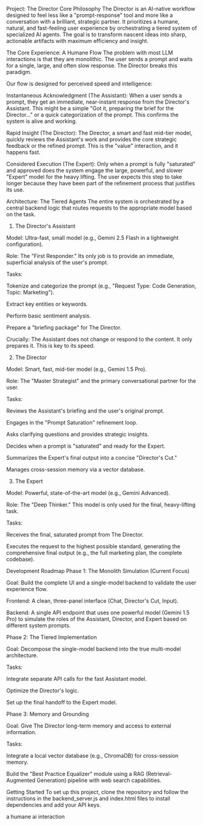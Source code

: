 Project: The Director
Core Philosophy
The Director is an AI-native workflow designed to feel less like a "prompt-response" tool and more like a conversation with a brilliant, strategic partner. It prioritizes a humane, natural, and fast-feeling user experience by orchestrating a tiered system of specialized AI agents. The goal is to transform nascent ideas into sharp, actionable artifacts with maximum efficiency and insight.

The Core Experience: A Humane Flow
The problem with most LLM interactions is that they are monolithic. The user sends a prompt and waits for a single, large, and often slow response. The Director breaks this paradigm.

Our flow is designed for perceived speed and intelligence:

Instantaneous Acknowledgment (The Assistant): When a user sends a prompt, they get an immediate, near-instant response from the Director's Assistant. This might be a simple "Got it, preparing the brief for the Director..." or a quick categorization of the prompt. This confirms the system is alive and working.

Rapid Insight (The Director): The Director, a smart and fast mid-tier model, quickly reviews the Assistant's work and provides the core strategic feedback or the refined prompt. This is the "value" interaction, and it happens fast.

Considered Execution (The Expert): Only when a prompt is fully "saturated" and approved does the system engage the large, powerful, and slower "Expert" model for the heavy lifting. The user expects this step to take longer because they have been part of the refinement process that justifies its use.

Architecture: The Tiered Agents
The entire system is orchestrated by a central backend logic that routes requests to the appropriate model based on the task.

1. The Director's Assistant

Model: Ultra-fast, small model (e.g., Gemini 2.5 Flash in a lightweight configuration).

Role: The "First Responder." Its only job is to provide an immediate, superficial analysis of the user's prompt.

Tasks:

Tokenize and categorize the prompt (e.g., "Request Type: Code Generation, Topic: Marketing").

Extract key entities or keywords.

Perform basic sentiment analysis.

Prepare a "briefing package" for The Director.

Crucially: The Assistant does not change or respond to the content. It only prepares it. This is key to its speed.

2. The Director

Model: Smart, fast, mid-tier model (e.g., Gemini 1.5 Pro).

Role: The "Master Strategist" and the primary conversational partner for the user.

Tasks:

Reviews the Assistant's briefing and the user's original prompt.

Engages in the "Prompt Saturation" refinement loop.

Asks clarifying questions and provides strategic insights.

Decides when a prompt is "saturated" and ready for the Expert.

Summarizes the Expert's final output into a concise "Director's Cut."

Manages cross-session memory via a vector database.

3. The Expert

Model: Powerful, state-of-the-art model (e.g., Gemini Advanced).

Role: The "Deep Thinker." This model is only used for the final, heavy-lifting task.

Tasks:

Receives the final, saturated prompt from The Director.

Executes the request to the highest possible standard, generating the comprehensive final output (e.g., the full marketing plan, the complete codebase).

Development Roadmap
Phase 1: The Monolith Simulation (Current Focus)

Goal: Build the complete UI and a single-model backend to validate the user experience flow.

Frontend: A clean, three-panel interface (Chat, Director's Cut, Input).

Backend: A single API endpoint that uses one powerful model (Gemini 1.5 Pro) to simulate the roles of the Assistant, Director, and Expert based on different system prompts.

Phase 2: The Tiered Implementation

Goal: Decompose the single-model backend into the true multi-model architecture.

Tasks:

Integrate separate API calls for the fast Assistant model.

Optimize the Director's logic.

Set up the final handoff to the Expert model.

Phase 3: Memory and Grounding

Goal: Give The Director long-term memory and access to external information.

Tasks:

Integrate a local vector database (e.g., ChromaDB) for cross-session memory.

Build the "Best Practice Equalizer" module using a RAG (Retrieval-Augmented Generation) pipeline with web search capabilities.

Getting Started
To set up this project, clone the repository and follow the instructions in the backend_server.js and index.html files to install dependencies and add your API keys.

a humane ai interaction
